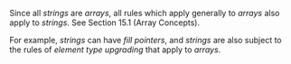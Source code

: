  



Since all *strings* are *arrays*, all rules which apply generally to *arrays* also apply to *strings*. See Section 15.1 (Array Concepts). 



For example, *strings* can have *fill pointers*, and *strings* are also subject to the rules of *element type upgrading* that apply to *arrays*. 



